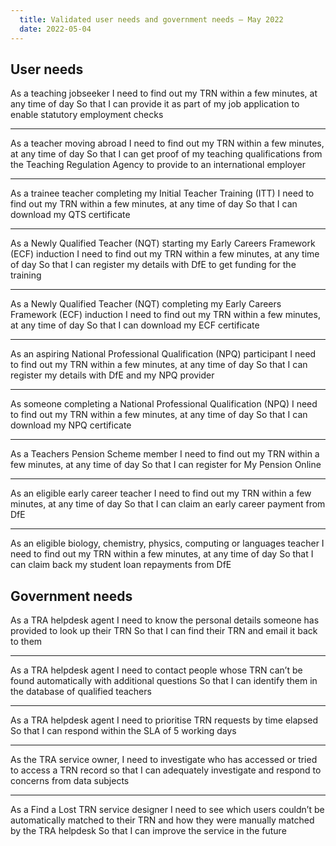```yaml
---
  title: Validated user needs and government needs – May 2022
  date: 2022-05-04
---
```

## User needs

As a teaching jobseeker
I need to find out my TRN within a few minutes, at any time of day
So that I can provide it as part of my job application to enable statutory employment checks

---

As a teacher moving abroad
I need to find out my TRN within a few minutes, at any time of day
So that I can get proof of my teaching qualifications from the Teaching Regulation Agency to provide to an international employer

---

As a trainee teacher completing my Initial Teacher Training (ITT)
I need to find out my TRN within a few minutes, at any time of day
So that I can download my QTS certificate

---

As a Newly Qualified Teacher (NQT) starting my Early Careers Framework (ECF) induction
I need to find out my TRN within a few minutes, at any time of day
So that I can register my details with DfE to get funding for the training

---

As a Newly Qualified Teacher (NQT) completing my Early Careers Framework (ECF) induction
I need to find out my TRN within a few minutes, at any time of day
So that I can download my ECF certificate

---

As an aspiring National Professional Qualification (NPQ) participant
I need to find out my TRN within a few minutes, at any time of day
So that I can register my details with DfE and my NPQ provider

---

As someone completing a National Professional Qualification (NPQ)
I need to find out my TRN within a few minutes, at any time of day
So that I can download my NPQ certificate

---

As a Teachers Pension Scheme member
I need to find out my TRN within a few minutes, at any time of day
So that I can register for My Pension Online

---

As an eligible early career teacher
I need to find out my TRN within a few minutes, at any time of day
So that I can claim an early career payment from DfE

---

As an eligible biology, chemistry, physics, computing or languages teacher
I need to find out my TRN within a few minutes, at any time of day
So that I can claim back my student loan repayments from DfE

## Government needs

As a TRA helpdesk agent
I need to know the personal details someone has provided to look up their TRN
So that I can find their TRN and email it back to them

---

As a TRA helpdesk agent
I need to contact people whose TRN can’t be found automatically with additional questions
So that I can identify them in the database of qualified teachers

---

As a TRA helpdesk agent
I need to prioritise TRN requests by time elapsed
So that I can respond within the SLA of 5 working days

---

As the TRA service owner,
I need to investigate who has accessed or tried to access a TRN record
so that I can adequately investigate and respond to concerns from data subjects

---

As a Find a Lost TRN service designer
I need to see which users couldn’t be automatically matched to their TRN and how they were manually matched by the TRA helpdesk
So that I can improve the service in the future
